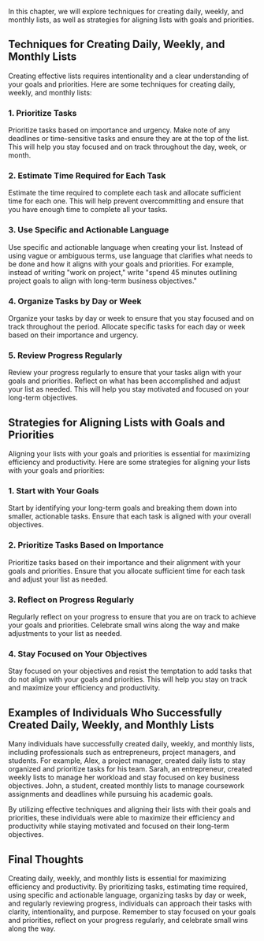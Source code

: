 
In this chapter, we will explore techniques for creating daily, weekly, and monthly lists, as well as strategies for aligning lists with goals and priorities.

Techniques for Creating Daily, Weekly, and Monthly Lists
--------------------------------------------------------

Creating effective lists requires intentionality and a clear understanding of your goals and priorities. Here are some techniques for creating daily, weekly, and monthly lists:

### 1. Prioritize Tasks

Prioritize tasks based on importance and urgency. Make note of any deadlines or time-sensitive tasks and ensure they are at the top of the list. This will help you stay focused and on track throughout the day, week, or month.

### 2. Estimate Time Required for Each Task

Estimate the time required to complete each task and allocate sufficient time for each one. This will help prevent overcommitting and ensure that you have enough time to complete all your tasks.

### 3. Use Specific and Actionable Language

Use specific and actionable language when creating your list. Instead of using vague or ambiguous terms, use language that clarifies what needs to be done and how it aligns with your goals and priorities. For example, instead of writing "work on project," write "spend 45 minutes outlining project goals to align with long-term business objectives."

### 4. Organize Tasks by Day or Week

Organize your tasks by day or week to ensure that you stay focused and on track throughout the period. Allocate specific tasks for each day or week based on their importance and urgency.

### 5. Review Progress Regularly

Review your progress regularly to ensure that your tasks align with your goals and priorities. Reflect on what has been accomplished and adjust your list as needed. This will help you stay motivated and focused on your long-term objectives.

Strategies for Aligning Lists with Goals and Priorities
-------------------------------------------------------

Aligning your lists with your goals and priorities is essential for maximizing efficiency and productivity. Here are some strategies for aligning your lists with your goals and priorities:

### 1. Start with Your Goals

Start by identifying your long-term goals and breaking them down into smaller, actionable tasks. Ensure that each task is aligned with your overall objectives.

### 2. Prioritize Tasks Based on Importance

Prioritize tasks based on their importance and their alignment with your goals and priorities. Ensure that you allocate sufficient time for each task and adjust your list as needed.

### 3. Reflect on Progress Regularly

Regularly reflect on your progress to ensure that you are on track to achieve your goals and priorities. Celebrate small wins along the way and make adjustments to your list as needed.

### 4. Stay Focused on Your Objectives

Stay focused on your objectives and resist the temptation to add tasks that do not align with your goals and priorities. This will help you stay on track and maximize your efficiency and productivity.

Examples of Individuals Who Successfully Created Daily, Weekly, and Monthly Lists
---------------------------------------------------------------------------------

Many individuals have successfully created daily, weekly, and monthly lists, including professionals such as entrepreneurs, project managers, and students. For example, Alex, a project manager, created daily lists to stay organized and prioritize tasks for his team. Sarah, an entrepreneur, created weekly lists to manage her workload and stay focused on key business objectives. John, a student, created monthly lists to manage coursework assignments and deadlines while pursuing his academic goals.

By utilizing effective techniques and aligning their lists with their goals and priorities, these individuals were able to maximize their efficiency and productivity while staying motivated and focused on their long-term objectives.

Final Thoughts
--------------

Creating daily, weekly, and monthly lists is essential for maximizing efficiency and productivity. By prioritizing tasks, estimating time required, using specific and actionable language, organizing tasks by day or week, and regularly reviewing progress, individuals can approach their tasks with clarity, intentionality, and purpose. Remember to stay focused on your goals and priorities, reflect on your progress regularly, and celebrate small wins along the way.
